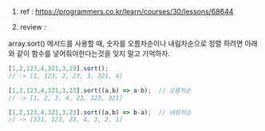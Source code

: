 1) ref : https://programmers.co.kr/learn/courses/30/lessons/68644

2) review : 

array.sort() 메서드를 사용할 때, 숫자를 오름차순이나 내림차순으로 정렬 하려면 아래와 같이 함수를 넣어줘야한다는것을 잊지 말고 기억하자. 

```jsx
[1,2,123,4,321,3,23].sort();
// -> [1, 123, 2, 23, 3, 321, 4]

[1,2,123,4,321,3,23].sort((a,b) => a-b);  // 오름차순
// -> [1, 2, 3, 4, 23, 123, 321]

[1,2,123,4,321,3,23].sort((a,b) => b-a);  // 내림차순
// -> [321, 123, 23, 4, 3, 2, 1]
```